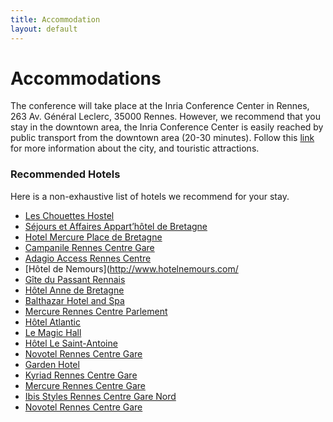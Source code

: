```yaml
---
title: Accommodation
layout: default
---
```


# Accommodations

The conference will take place at the Inria Conference Center in Rennes, 263 Av. Général Leclerc, 35000 Rennes. However, we recommend that you stay in the downtown area, the Inria Conference Center is easily reached by public transport from the downtown area (20-30 minutes). Follow this [link](https://www.tourisme-rennes.com/en/) for more information about the city, and touristic attractions.

### Recommended Hotels

Here is a non-exhaustive list of hotels we recommend for your stay.

* [Les Chouettes Hostel](https://www.chouettes-hostel.com/)
* [Séjours et Affaires Appart’hôtel de Bretagne](https://www.sejours-affaires.com/residence-hoteliere-aparthotel-rennes-29.html)
* [Hotel Mercure Place de Bretagne](https://all.accor.com/lien_externe.svlt?goto=fiche_hotel&amp;code_hotel=2027)
* [Campanile Rennes Centre Gare](https://rennes-centre-gare.campanile.com/)
* [Adagio Access Rennes Centre](https://www.adagio-city.com/gb/hotel-8398-aparthotel-adagio-access-rennes-centre/index.shtml)
* [Hôtel de Nemours](http://www.hotelnemours.com/
* [Gîte du Passant Rennais](https://www.booking.com/hotel/fr/gite-du-passant-rennais.fr.html)
* [Hôtel Anne de Bretagne](https://www.hotel-rennes.com/)
* [Balthazar Hotel and Spa](https://hotel-balthazar.com/en/)
* [Mercure Rennes Centre Parlement](https://all.accor.com/lien_externe.svlt?goto=fiche_hotel&amp;code_hotel=1056)
* [Hôtel Atlantic](https://www.atlantic-hotelrennes.fr/)
* [Le Magic Hall](https://www.lemagichall.com/)
* [Hôtel Le Saint-Antoine](https://saint-antoine-hotel.fr/en/)
* [Novotel Rennes Centre Gare](https://all.accor.com/lien_externe.svlt?goto=fiche_hotel&amp;code_hotel=7383)
* [Garden Hotel](http://www.hotel-garden.fr/)
* [Kyriad Rennes Centre Gare](https://rennes-centre.kyriad.com/)
* [Mercure Rennes Centre Gare](https://all.accor.com/lien_externe.svlt?goto=fiche_hotel&amp;code_hotel=1249)
* [Ibis Styles Rennes Centre Gare Nord](https://all.accor.com/lien_externe.svlt?goto=fiche_hotel&amp;code_hotel=3450)
* [Novotel Rennes Centre Gare](https://all.accor.com/lien_externe.svlt?goto=fiche_hotel&amp;code_hotel=7383)

